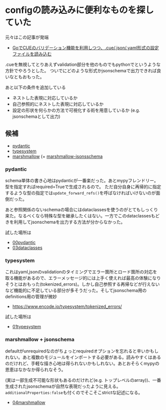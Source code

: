 # configの読み込みに便利なものを探していた

元々はこの記事が発端

- [GoでCUEのバリデーション機能を利用しつつ、.cue/.json/.yaml形式の設定ファイルを読み込む](https://future-architect.github.io/articles/20191030/)

.cueを無視してとりあえずvalidation部分を他のものでもpythonでというような方針でやろうとした。
ついでにどのような形式かjsonschemaで出力できれば良いなともおもった。

あと以下の条件を追加している

- ネストした表現に対応しているか
- 自己参照的にネストした表現に対応しているか
- 設定の形状を何らかの方法で可視化する術を用意しているか (e.g. jsonschemaとして出力)

## 候補

- [pydantic](https://github.com/samuelcolvin/pydantic)
- [typesystem](https://github.com/encode/typesystem)
- [marshmallow](https://github.com/marshmallow-code/marshmallow) (+ [marshmallow-jsonsschema](https://github.com/fuhrysteve/marshmallow-jsonschema)

### pydantic

schema単体の書き心地はpydanticが一番楽だった。あとmypyフレンドリー。
型を指定すればrequired=Trueで生成されるので。
ただ自分自身に再帰的に指定するような型の指定では`update_forward_refs()`を呼ばなければいけないのが面倒だった。

あと参照関係のないschemaの場合にはdataclassesを使うのがとてもしっくり来た。なるべくなら特殊な型を継承したくはない。一方でこのdataclassesもどきを利用してjsonschemaを出力する方法が分からなかった。

試した場所は

- [00pydantic](00pydantic)
- [03dataclasses](03dataclasses)

### typesystem

これはyaml,jsonのvalidationのタイミングでエラー箇所とロード箇所の対応を取る機能があるので、エラーメッセージ的には上手く使えれば最高の体験になりそうとはおもった(tokenized_errors)。しかし自己参照する再帰などが行えないなど機能的に不足している部分が多そうだった。そしてjsonschema用のdefinitions用の管理が微妙

- https://www.encode.io/typesystem/tokenized_errors/

試した場所は

- [01typesystem](01typesystem)

### marshmallow + jsonschema

defaultがunrequiredなのがちょっとrequiredオプションを忘れると辛いかもしれない。あと複数のモジュールをインポートする必要がある。読みやすくはあるのだけれど、手軽な描き心地は得られないかもしれない。あとおそらくmypyの恩恵はなかなか得られなそう。

(実は一部生成不可能な形状もあるのだけれど(e.g. トップレベルのarray))、一番生成されたjsonschemaが自然な表現だったように見える。`additionalProperties:false`も付くのでそこそこstrictな記述になる。

- [04marshmallow](04marshmallow)
